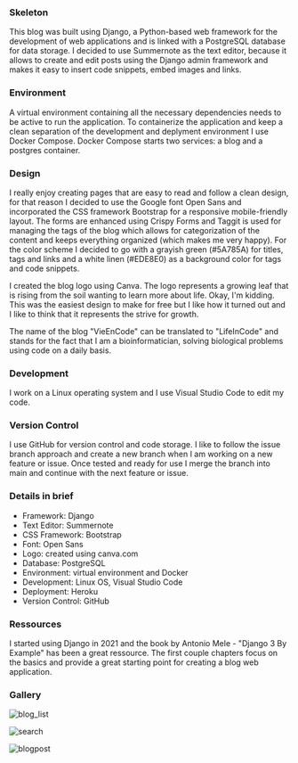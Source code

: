 ### Skeleton

This blog was built using Django, a Python-based web framework for the development of web applications and is linked with a PostgreSQL database for data storage. I decided to use Summernote as the text editor, because it allows to create and edit posts using the Django admin framework and makes it easy to insert code snippets, embed images and links.

### Environment

A virtual environment containing all the necessary dependencies needs to be active to run the application. To containerize the application and keep a clean separation of the development and deplyment environment I use Docker Compose. Docker Compose starts two services: a blog and a postgres container.

### Design

I really enjoy creating pages that are easy to read and follow a clean design, for that reason I decided to use the Google font Open Sans and incorporated the CSS framework Bootstrap for a responsive mobile-friendly layout. The forms are enhanced using Crispy Forms and Taggit is used for managing the tags of the blog which allows for categorization of the content and keeps everything organized (which makes me very happy). For the color scheme I decided to go with a grayish green (#5A785A) for titles, tags and links and a white linen (#EDE8E0) as a background color for tags and code snippets.

I created the blog logo using Canva. The logo represents a growing leaf that is rising from the soil wanting to learn more about life. Okay, I'm kidding. This was the easiest design to make for free but I like how it turned out and I like to think that it represents the strive for growth.

The name of the blog "VieEnCode" can be translated to "LifeInCode" and stands for the fact that I am a bioinformatician, solving biological problems using code on a daily basis.

### Development

I work on a Linux operating system and I use Visual Studio Code to edit my code.

### Version Control

I use GitHub for version control and code storage. I like to follow the issue branch approach and create a new branch when I am working on a new feature or issue. Once tested and ready for use I merge the branch into main and continue with the next feature or issue.

### Details in brief

- Framework: Django
- Text Editor: Summernote
- CSS Framework: Bootstrap
- Font: Open Sans
- Logo: created using canva.com
- Database: PostgreSQL
- Environment: virtual environment and Docker
- Development: Linux OS, Visual Studio Code
- Deployment: Heroku
- Version Control: GitHub

### Ressources

I started using Django in 2021 and the book by Antonio Mele - "Django 3 By Example" has been a great ressource. The first couple chapters focus on the basics and provide a great starting point for creating a blog web application. 

### Gallery

![blog_list](https://user-images.githubusercontent.com/122187083/232651649-8892c79b-580b-42b7-a9f3-eed42860a767.png)

![search](https://user-images.githubusercontent.com/122187083/232652162-3d00067b-9a2a-4a6b-b0ae-b01c221f982a.png)

![blogpost](https://user-images.githubusercontent.com/122187083/232652375-973c961c-ea96-46eb-a154-90431d00eaea.png)


